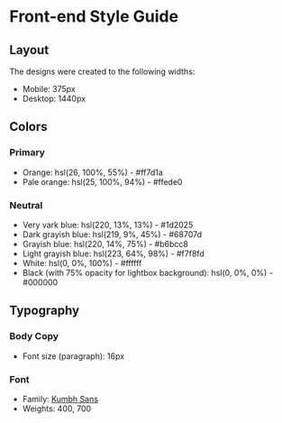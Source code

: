 # Front-end Style Guide

## Layout

The designs were created to the following widths:

- Mobile: 375px
- Desktop: 1440px

## Colors

### Primary

- Orange: hsl(26, 100%, 55%) - #ff7d1a
- Pale orange: hsl(25, 100%, 94%) - #ffede0

### Neutral

- Very vark blue: hsl(220, 13%, 13%) - #1d2025
- Dark grayish blue: hsl(219, 9%, 45%) - #68707d
- Grayish blue: hsl(220, 14%, 75%) - #b6bcc8
- Light grayish blue: hsl(223, 64%, 98%) - #f7f8fd
- White: hsl(0, 0%, 100%) - #ffffff
- Black (with 75% opacity for lightbox background): hsl(0, 0%, 0%) - #000000

## Typography

### Body Copy

- Font size (paragraph): 16px

### Font

- Family: [Kumbh Sans](https://fonts.google.com/specimen/Kumbh+Sans)
- Weights: 400, 700
